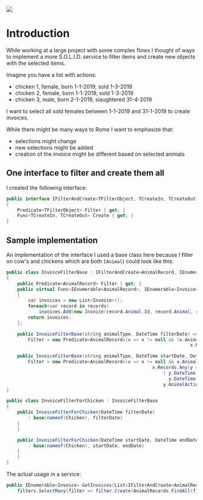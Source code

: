 ![](https://github.com/jacobduijzer/Spielerei/workflows/SolidFarm/badge.svg) 

# Introduction

While working at a large project with some complex flows I thought of ways to implement a more S.O.L.I.D. service to filter items and create new objects with the selected items.

Imagine you have a list with actions:

- chicken 1, female, born 1-1-2019, sold 1-3-2019
- chicken 2, female, born 1-1-2019, sold 1-3-2019
- chicken 3, male, born 2-1-2019, slaughtered 31-4-2019

I want to select all sold females between 1-1-2019 and 31-1-2019 to create invoices.

While there might be many ways to Rome I want to emphasize that:

- selections might change
- new selections might be added
- creation of the invoice might be different based on selected animals

## One interface to filter and create them all

I created the following interface:

```csharp
public interface IFilterAndCreate<TFilterObject, TCreateIn, TCreateOut>
{
    Predicate<TFilterObject> Filter { get; }
    Func<TCreateIn, TCreateOut> Create { get; }
}
```

## Sample implementation

An implementation of the interface I used a base class here because I filter on cow's and chickens which are both ```IAnimal```) could look like this:

```csharp
public class InvoiceFilterBase : IFilterAndCreate<AnimalRecord, IEnumerable<AnimalRecord>, IEnumerable<Invoice>>
{
    public Predicate<AnimalRecord> Filter { get; }
    public virtual Func<IEnumerable<AnimalRecord>, IEnumerable<Invoice>> Create => (records) =>
    {
        var invoices = new List<Invoice>();
        foreach(var record in records)
            invoices.Add(new Invoice(record.Animal.Id, record.Animal, record.Records.FirstOrDefault(x => x.AnimalAction.Equals(AnimalAction.Sold)).DateTime));
        return invoices;
    };

    public InvoiceFilterBase(string animalType, DateTime filterDate) =>
        Filter = new Predicate<AnimalRecord>(x => x != null && (x.Animal.GetType().Name.Equals(animalType) &&
                                                                    x.Records.Any(y => y.DateTime.Date.Equals(filterDate.Date) && y.AnimalAction.Equals(AnimalAction.Sold))));

    public InvoiceFilterBase(string animalType, DateTime startDate, DateTime endDate) =>
        Filter = new Predicate<AnimalRecord>(x => x != null && x.Animal.GetType().Name.Equals(animalType) &&
                                                      x.Records.Any(y =>
                                                          ( y.DateTime.Date >= startDate.Date &&
                                                            y.DateTime.Date <= endDate.Date) &&
                                                          y.AnimalAction.Equals(AnimalAction.Sold)));
}
```

```csharp
public class InvoiceFilterForChicken : InvoiceFilterBase
{
    public InvoiceFilterForChicken(DateTime filterDate)
        : base(nameof(Chicken), filterDate)
    {
    }

    public InvoiceFilterForChicken(DateTime startDate, DateTime endDate)
        : base(nameof(Chicken), startDate, endDate)
    {
    }
}
```

The actual usage in a service:

```csharp
public IEnumerable<Invoice> GetInvoices(List<IFilterAndCreate<AnimalRecord, IEnumerable<AnimalRecord>, IEnumerable<Invoice>>> filters) =>
    filters.SelectMany(filter => filter.Create(AnimalRecords.FindAll(filter.Filter)));
```
